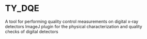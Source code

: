 # TY_DQE
A tool for performing quality control measurements on digital x-ray detectors
ImageJ plugin for the physical characterization and quality checks of digital detectors
